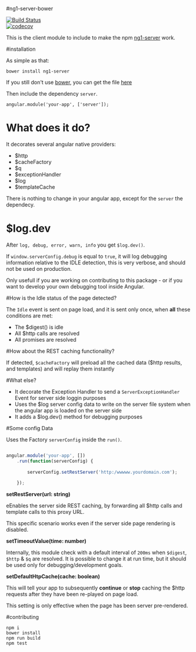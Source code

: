#ng1-server-bower    

[![Build Status](https://travis-ci.org/ng-consult/ng1-server-bower.svg?branch=master)](https://travis-ci.org/ng-consult/ng1-server-bower)   
[![codecov](https://codecov.io/gh/ng-consult/ng1-server-bower/branch/master/graph/badge.svg)](https://codecov.io/gh/ng-consult/ng1-server-bower)

This is the client module to include to make the npm [ng1-server]( https://github.com/ng-consult/ng1-server/) work.

#installation

As simple as that: 
```
bower install ng1-server
```

If you still don't use [bower](), you can get the file [here]()

Then include the dependency `server`.
```
angular.module('your-app', ['server']);
```

# What does it do?

It decorates several angular native providers: 
- $http
- $cacheFactory
- $q
- $exceptionHandler
- $log
- $templateCache

There is nothing to change in your angular app, except for the `server` the dependecy. 

# $log.dev

After `log, debug, error, warn, info` you get `$log.dev()`.
 
 If `window.serverConfig.debug` is equal to `true`, it will log debugging information relative to the IDLE detection, this is very verbose, and should not be used on production.
  
 Only usefull if you are working on contributing to this package - or if you want to develop your own debugging tool inside Angular.
 



#How is the Idle status of the page detected?
 
The `Idle` event is sent on page load, and it is sent only once, when **all** these conditions are met: 
  
-   The $digest() is idle
-   All $http calls are resolved
-   All promises are resolved

#How about the REST caching functionality?

If detected, `$cacheFactory` will preload all the cached data ($http results, and templates) and will replay them instantly

#What else?

- It decorate the Exception Handler to send a `ServerExceptionHandler `Event for server side loggin purposes
- Uses the $log server config data to write on the server file system when the angular app is loaded on the server side
- It adds a $log.dev() method for debugging purposes 
   
#Some config Data

Uses the Factory `serverConfig` inside the `run()`.
 
```javascript

angular.module('your-app', [])
    .run(function(serverConfig) {
    
        serverConfig.setRestServer('http:/wwwww.yourdomain.com');
    
    });

```

 
**setRestServer(url: string)**

eEnables the server side REST caching, by forwarding all $http calls and template calls to this proxy URL.

This specific scenario works even if the server side page rendering is disabled.
 
**setTimeoutValue(time: number)**

Internally, this module check with a default interval of `200ms` when `$digest`, `$http` & `$q` are resolved.
It is possible to change it at run time, but it should be used only for debugging/development goals.


**setDefaultHtpCache(cache: boolean)**

This will tell your app to subsequently **continue** or **stop** caching the $http requests after they have been re-played on page load.

This setting is only effective when the page has been server pre-rendered.

#contributing


```
npm i
bower install
npm run build
npm test
```
